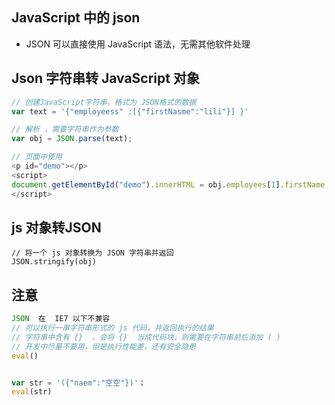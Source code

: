 ## JavaScript 中的 json

*   JSON 可以直接使用 JavaScript  语法，无需其他软件处理



## Json 字符串转 JavaScript 对象

```js
// 创建JavaScript字符串，格式为 JSON格式的数据
var text = '{"employeess" :[{"firstNasme":"lili"}] }'

// 解析 ，需要字符串作为参数
var obj = JSON.parse(text);

// 页面中使用
<p id="demo"></p>
<script>
document.getElementById("demo").innerHTML = obj.employees[1].firstName
</script>
```

## js 对象转JSON

```JS
// 将一个 js 对象转换为 JSON 字符串并返回
JSON.stringify(obj)
```



## 注意

```js
JSON  在  IE7 以下不兼容
// 可以执行一串字符串形式的 js 代码，并返回执行的结果
// 字符串中含有 {}  ，会将 {}  当成代码块，则需要在字符串前后添加 ( )
// 开发中尽量不要用，但是执行性能差，还有安全隐患
eval()   


var str = '({"naem":"空空"})'；
eval(str)
```

